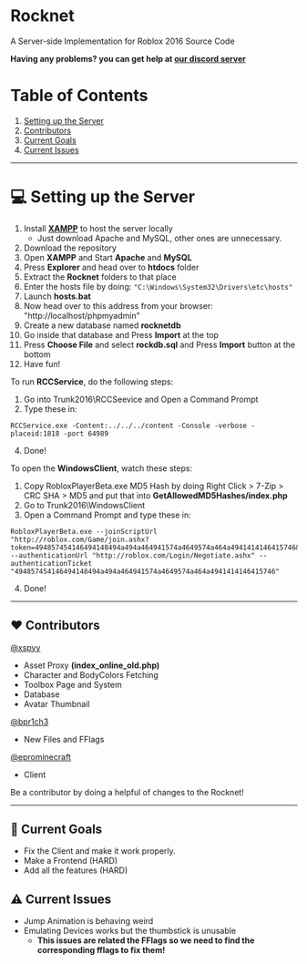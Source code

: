 # Rocknet

A Server-side Implementation for Roblox 2016 Source Code<br>

**Having any problems? you can get help at [our discord server](https://www.discord.gg/rVrYHdrbsp)**<br>

# Table of Contents
1. [Setting up the Server](#-setting-up-the-server)
2. [Contributors](#%EF%B8%8F-contributors)
3. [Current Goals](#-current-goals)
4. [Current Issues](#%EF%B8%8F-current-issues)

---

# 💻 Setting up the Server
1. Install **[XAMPP](https://www.apachefriends.org/index.html)** to host the server locally
   - Just download Apache and MySQL, other ones are unnecessary.
2. Download the repository
3. Open **XAMPP** and Start **Apache** and **MySQL**
4. Press **Explorer** and head over to **htdocs** folder
5. Extract the **Rocknet** folders to that place
6. Enter the hosts file by doing: `"C:\Windows\System32\Drivers\etc\hosts"`
7. Launch **hosts.bat**
8. Now head over to this address from your browser: "http://localhost/phpmyadmin"
9. Create a new database named **rocknetdb**
10. Go inside that database and Press **Import** at the top
11. Press **Choose File** and select **rockdb.sql** and Press **Import** button at the bottom
12. Have fun!

To run **RCCService**, do the following steps:
1. Go into Trunk2016\RCCSeevice and Open a Command Prompt
2. Type these in:
```
RCCService.exe -Content:../../../content -Console -verbose -placeid:1818 -port 64989
```

4. Done!

To open the **WindowsClient**, watch these steps:
1. Copy RobloxPlayerBeta.exe MD5 Hash by doing Right Click > 7-Zip > CRC SHA > MD5 and put that into **GetAllowedMD5Hashes/index.php**
2. Go to Trunk2016\WindowsClient
3. Open a Command Prompt and type these in:
```
RobloxPlayerBeta.exe --joinScriptUrl "http://roblox.com/Game/join.ashx?token=494857454146494148494a494a464941574a4649574a464a4941414146415746&id=-1" --authenticationUrl "http://roblox.com/Login/Negotiate.ashx" --authenticationTicket "494857454146494148494a494a464941574a4649574a464a4941414146415746"
```

4. Done!

---

## ❤️ Contributors
[@xspyy](https://github.com/xspyy)
* Asset Proxy **(index_online_old.php)**
* Character and BodyColors Fetching
* Toolbox Page and System
* Database
* Avatar Thumbnail

[@bpr1ch3](https://github.com/bpr1ch3)
* New Files and FFlags

[@eprominecraft](https://github.com/eprominecraft)
* Client

Be a contributor by doing a helpful of changes to the Rocknet!

---

## 🎯 Current Goals
- Fix the Client and make it work properly.
- Make a Frontend (HARD)
- Add all the features (HARD)

## ⚠️ Current Issues

- Jump Animation is behaving weird
- Emulating Devices works but the thumbstick is unusable
   - **This issues are related the FFlags so we need to find the corresponding fflags to fix them!**
